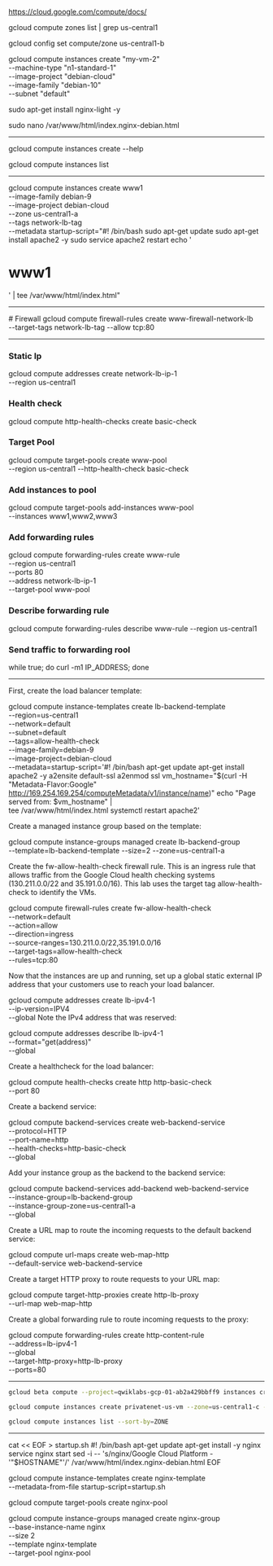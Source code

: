 https://cloud.google.com/compute/docs/

gcloud compute zones list | grep us-central1

gcloud config set compute/zone us-central1-b

gcloud compute instances create "my-vm-2" \
--machine-type "n1-standard-1" \
--image-project "debian-cloud" \
--image-family "debian-10" \
--subnet "default"

sudo apt-get install nginx-light -y

sudo nano /var/www/html/index.nginx-debian.html

---

gcloud compute instances create --help

gcloud compute instances list

---

gcloud compute instances create www1 \
  --image-family debian-9 \
  --image-project debian-cloud \
  --zone us-central1-a \
  --tags network-lb-tag \
  --metadata startup-script="#! /bin/bash
    sudo apt-get update
    sudo apt-get install apache2 -y
    sudo service apache2 restart
    echo '<!doctype html><html><body><h1>www1</h1></body></html>' | tee /var/www/html/index.html"

---

# Firewall
gcloud compute firewall-rules create www-firewall-network-lb \
    --target-tags network-lb-tag --allow tcp:80

---

### Static Ip

gcloud compute addresses create network-lb-ip-1 \
 --region us-central1

### Health check
gcloud compute http-health-checks create basic-check

### Target Pool


gcloud compute target-pools create www-pool \
    --region us-central1 --http-health-check basic-check

### Add instances to pool

gcloud compute target-pools add-instances www-pool \
    --instances www1,www2,www3


### Add forwarding rules

gcloud compute forwarding-rules create www-rule \
    --region us-central1 \
    --ports 80 \
    --address network-lb-ip-1 \
    --target-pool www-pool

### Describe forwarding rule

gcloud compute forwarding-rules describe www-rule --region us-central1

### Send traffic to forwarding rool

while true; do curl -m1 IP_ADDRESS; done

---

First, create the load balancer template:

gcloud compute instance-templates create lb-backend-template \
   --region=us-central1 \
   --network=default \
   --subnet=default \
   --tags=allow-health-check \
   --image-family=debian-9 \
   --image-project=debian-cloud \
   --metadata=startup-script='#! /bin/bash
     apt-get update
     apt-get install apache2 -y
     a2ensite default-ssl
     a2enmod ssl
     vm_hostname="$(curl -H "Metadata-Flavor:Google" \
     http://169.254.169.254/computeMetadata/v1/instance/name)"
     echo "Page served from: $vm_hostname" | \
     tee /var/www/html/index.html
     systemctl restart apache2'

Create a managed instance group based on the template:

gcloud compute instance-groups managed create lb-backend-group \
   --template=lb-backend-template --size=2 --zone=us-central1-a

Create the fw-allow-health-check firewall rule. This is an ingress rule that allows traffic from the Google Cloud health checking systems (130.211.0.0/22 and 35.191.0.0/16). This lab uses the target tag allow-health-check to identify the VMs.

gcloud compute firewall-rules create fw-allow-health-check \
    --network=default \
    --action=allow \
    --direction=ingress \
    --source-ranges=130.211.0.0/22,35.191.0.0/16 \
    --target-tags=allow-health-check \
    --rules=tcp:80

Now that the instances are up and running, set up a global static external IP address that your customers use to reach your load balancer.

gcloud compute addresses create lb-ipv4-1 \
    --ip-version=IPV4 \
    --global
Note the IPv4 address that was reserved:

gcloud compute addresses describe lb-ipv4-1 \
    --format="get(address)" \
    --global

Create a healthcheck for the load balancer:

gcloud compute health-checks create http http-basic-check \
    --port 80

Create a backend service:

gcloud compute backend-services create web-backend-service \
    --protocol=HTTP \
    --port-name=http \
    --health-checks=http-basic-check \
    --global

Add your instance group as the backend to the backend service:

gcloud compute backend-services add-backend web-backend-service \
    --instance-group=lb-backend-group \
    --instance-group-zone=us-central1-a \
    --global

Create a URL map to route the incoming requests to the default backend service:

gcloud compute url-maps create web-map-http \
    --default-service web-backend-service

Create a target HTTP proxy to route requests to your URL map:

gcloud compute target-http-proxies create http-lb-proxy \
    --url-map web-map-http

Create a global forwarding rule to route incoming requests to the proxy:

gcloud compute forwarding-rules create http-content-rule \
    --address=lb-ipv4-1\
    --global \
    --target-http-proxy=http-lb-proxy \
    --ports=80

---

```sh
gcloud beta compute --project=qwiklabs-gcp-01-ab2a429bbff9 instances create mynet-eu-vm --zone=europe-central2-c --machine-type=n1-standard-1 --subnet=mynetwork --network-tier=PREMIUM --maintenance-policy=MIGRATE --service-account=187668853582-compute@developer.gserviceaccount.com --scopes=https://www.googleapis.com/auth/devstorage.read_only,https://www.googleapis.com/auth/logging.write,https://www.googleapis.com/auth/monitoring.write,https://www.googleapis.com/auth/servicecontrol,https://www.googleapis.com/auth/service.management.readonly,https://www.googleapis.com/auth/trace.append --image=debian-10-buster-v20210316 --image-project=debian-cloud --boot-disk-size=10GB --boot-disk-type=pd-balanced --boot-disk-device-name=mynet-eu-vm --no-shielded-secure-boot --shielded-vtpm --shielded-integrity-monitoring --reservation-affinity=any
```

```sh
gcloud compute instances create privatenet-us-vm --zone=us-central1-c --machine-type=f1-micro --subnet=privatesubnet-us --image-family=debian-10 --image-project=debian-cloud --boot-disk-size=10GB --boot-disk-type=pd-standard --boot-disk-device-name=privatenet-us-vm
```

```sh
gcloud compute instances list --sort-by=ZONE
```

---

 cat << EOF > startup.sh
    #! /bin/bash
    apt-get update
    apt-get install -y nginx
    service nginx start
    sed -i -- 's/nginx/Google Cloud Platform -'"\$HOSTNAME"'/' 
    /var/www/html/index.nginx-debian.html
    EOF

gcloud compute instance-templates create nginx-template \
--metadata-from-file startup-script=startup.sh

gcloud compute target-pools create nginx-pool

gcloud compute instance-groups managed create nginx-group \
--base-instance-name nginx \
--size 2 \
--template nginx-template \
--target-pool nginx-pool
